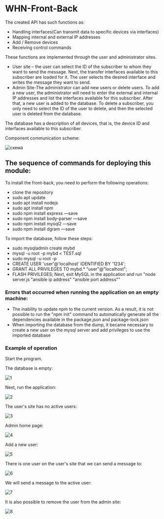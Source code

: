 # WHN-Front-Back

The created API has such functions as:
- Handling interfaces(Can transmit data to specific devices via interfaces)
- Mapping internal and external IP addresses
- Add / Remove devices
- Receiving control commands

These functions are implemented through the user and administrator sites.
- User site – the user can select the ID of the subscriber to whom they want to send the message. Next, the transfer interfaces available to this subscriber are loaded for it. The user selects the desired interface and writes the message they want to send.
- Admin Site-The administrator can add new users or delete users. To add a new user, the administrator will need to enter the external and internal IP addresses and list the interfaces available for this subscriber. After that, a new user is added to the database. To delete a subscriber, you only need to select the ID of the user to delete, and then the selected user is deleted from the database.

The database has a description of all devices, that is, the device ID and interfaces available to this subscriber.

Component communication scheme:

![схема](https://user-images.githubusercontent.com/57037988/115722622-d8e91b00-a387-11eb-95c1-00304c43f1c7.jpg)

## The sequence of commands for deploying this module:

To install the front-back, you need to perform the following operations:
- clone the repository
- sudo apt update
- sudo apt install nodejs
- sudo apt install npm
- sudo npm install express —save
- sudo npm install body-parser —save
- sudo npm install mysql2 —save
- sudo npm install dgram —save

To import the database, follow these steps:
- sudo mysqladmin create mybd
- mysql -u root -p mybd < TEST.sql
- sudo mysql -u root -p
- CREATE USER 'user'@'localhost' IDENTIFIED BY '1234';
- GRANT ALL PRIVILEGES TO mybd.* "user"@"localhost";
- FLASH PRIVILEGES;
Next, exit MySQL in the application and run "node server.js "ansible ip address" "ansible port address""

### Errors that occurred when running the application on an empty machine:
- The inability to update npm to the current version. As a result, it is not possible to run the "npm init" command to automatically generate all the dependencies available in the package.json and package-lock.json
- When importing the database from the dump, it became necessary to create a new user on the mysql server and add privileges to use the imported database

### Example of operation

Start the program.

The database is empty:

![1](https://user-images.githubusercontent.com/57037988/115724496-aa6c3f80-a389-11eb-9f3b-3f77e8c086fb.jpg)

Next, run the application:

![2](https://user-images.githubusercontent.com/57037988/115724574-bd7f0f80-a389-11eb-9cdb-7a6c6d64798e.jpg)

The user's site has no active users:

![3](https://user-images.githubusercontent.com/57037988/115724648-d091df80-a389-11eb-94c0-fd4a62f20c58.jpg)

Admin home page:

![4](https://user-images.githubusercontent.com/57037988/115724807-f323f880-a389-11eb-88ed-38ad89a22f5c.jpg)

Add a new user:

![5](https://user-images.githubusercontent.com/57037988/115724946-151d7b00-a38a-11eb-88f6-f6ec7ec74cb6.jpg)

There is one user on the user's site that we can send a message to:

![6](https://user-images.githubusercontent.com/57037988/115725069-31211c80-a38a-11eb-99e6-f2294c95fd8e.jpg)

We will send a message to the active user:

![7](https://user-images.githubusercontent.com/57037988/115725141-426a2900-a38a-11eb-8e3a-eccb7821b399.jpg)

It is also possible to remove the user from the admin site:

![8](https://user-images.githubusercontent.com/57037988/115725241-57df5300-a38a-11eb-91af-17ba6cad7e51.jpg)
